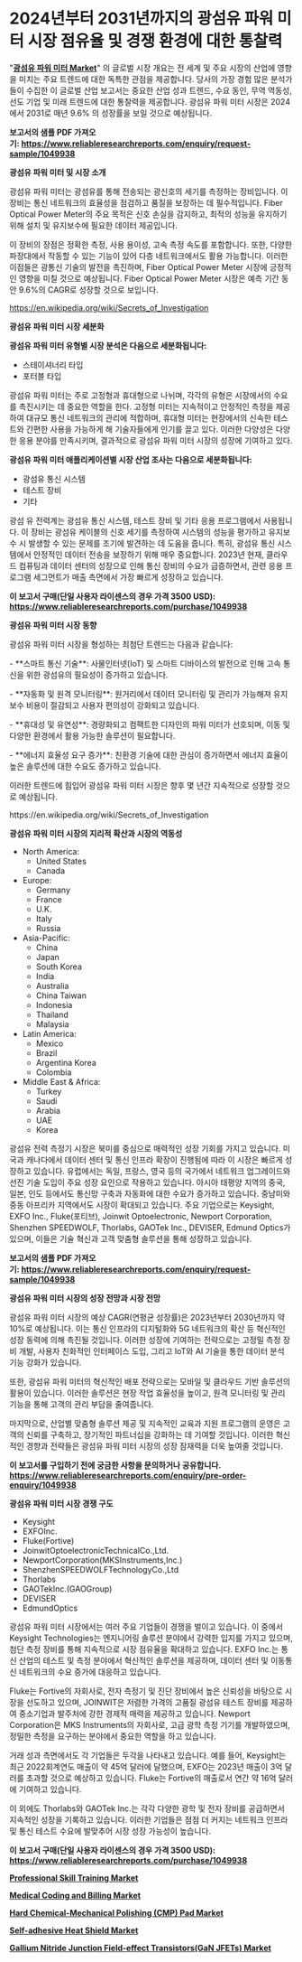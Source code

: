 <p><h1>2024년부터 2031년까지의 광섬유 파워 미터 시장 점유율 및 경쟁 환경에 대한 통찰력</h1></p><p>"<strong><a href="https://www.reliableresearchreports.com/fiber-optical-power-meter-r1049938">광섬유 파워 미터 Market</a></strong>" 의 글로벌 시장 개요는 전 세계 및 주요 시장의 산업에 영향을 미치는 주요 트렌드에 대한 독특한 관점을 제공합니다. 당사의 가장 경험 많은 분석가들이 수집한 이 글로벌 산업 보고서는 중요한 산업 성과 트렌드, 수요 동인, 무역 역동성, 선도 기업 및 미래 트렌드에 대한 통찰력을 제공합니다. 광섬유 파워 미터 시장은 2024에서 2031로 매년 9.6% 의 성장률을 보일 것으로 예상됩니다.</p>
<p><strong>보고서의 샘플 PDF 가져오기:&nbsp;<a href="https://www.reliableresearchreports.com/enquiry/request-sample/1049938">https://www.reliableresearchreports.com/enquiry/request-sample/1049938</a></strong></p>
<p><strong>광섬유 파워 미터 및 시장 소개</strong></p>
<p><p>광섬유 파워 미터는 광섬유를 통해 전송되는 광신호의 세기를 측정하는 장비입니다. 이 장비는 통신 네트워크의 효율성을 점검하고 품질을 보장하는 데 필수적입니다. Fiber Optical Power Meter의 주요 목적은 신호 손실을 감지하고, 최적의 성능을 유지하기 위해 설치 및 유지보수에 필요한 데이터 제공입니다. </p><p>이 장비의 장점은 정확한 측정, 사용 용이성, 고속 측정 속도를 포함합니다. 또한, 다양한 파장대에서 작동할 수 있는 기능이 있어 다층 네트워크에서도 활용 가능합니다. 이러한 이점들은 광통신 기술의 발전을 촉진하며, Fiber Optical Power Meter 시장에 긍정적인 영향을 미칠 것으로 예상됩니다. Fiber Optical Power Meter 시장은 예측 기간 동안 9.6%의 CAGR로 성장할 것으로 보입니다.</p></p>
<p><a href="https://en.wikipedia.org/wiki/Secrets_of_Investigation">https://en.wikipedia.org/wiki/Secrets_of_Investigation</a></p>
<p><strong>광섬유 파워 미터 시장 세분화</strong></p>
<p><strong>광섬유 파워 미터 유형별 시장 분석은 다음으로 세분화됩니다:</strong></p>
<p><ul><li>스테이셔너리 타입</li><li>포터블 타입</li></ul></p>
<p><p>광섬유 파워 미터는 주로 고정형과 휴대형으로 나뉘며, 각각의 유형은 시장에서의 수요를 촉진시키는 데 중요한 역할을 한다. 고정형 미터는 지속적이고 안정적인 측정을 제공하여 대규모 통신 네트워크의 관리에 적합하며, 휴대형 미터는 현장에서의 신속한 테스트와 간편한 사용을 가능하게 해 기술자들에게 인기를 끌고 있다. 이러한 다양성은 다양한 응용 분야를 만족시키며, 결과적으로 광섬유 파워 미터 시장의 성장에 기여하고 있다.</p></p>
<p><strong>광섬유 파워 미터 애플리케이션별 시장 산업 조사는 다음으로 세분화됩니다:</strong></p>
<p><ul><li>광섬유 통신 시스템</li><li>테스트 장비</li><li>기타</li></ul></p>
<p><p>광섬 유 전력계는 광섬유 통신 시스템, 테스트 장비 및 기타 응용 프로그램에서 사용됩니다. 이 장비는 광섬유 케이블의 신호 세기를 측정하여 시스템의 성능을 평가하고 유지보수 시 발생할 수 있는 문제를 조기에 발견하는 데 도움을 줍니다. 특히, 광섬유 통신 시스템에서 안정적인 데이터 전송을 보장하기 위해 매우 중요합니다. 2023년 현재, 클라우드 컴퓨팅과 데이터 센터의 성장으로 인해 통신 장비의 수요가 급증하면서, 관련 응용 프로그램 세그먼트가 매출 측면에서 가장 빠르게 성장하고 있습니다.</p></p>
<p><strong>이 보고서 구매(단일 사용자 라이센스의 경우 가격 3500 USD): <a href="https://www.reliableresearchreports.com/purchase/1049938">https://www.reliableresearchreports.com/purchase/1049938</a></strong></p>
<p><strong>광섬유 파워 미터 시장 동향</strong></p>
<p><p>광섬유 파워 미터 시장을 형성하는 최첨단 트렌드는 다음과 같습니다:</p><p>- **스마트 통신 기술**: 사물인터넷(IoT) 및 스마트 디바이스의 발전으로 인해 고속 통신을 위한 광섬유의 필요성이 증가하고 있습니다.</p><p>  </p><p>- **자동화 및 원격 모니터링**: 원거리에서 데이터 모니터링 및 관리가 가능해져 유지보수 비용이 절감되고 사용자 편의성이 강화되고 있습니다.</p><p>  </p><p>- **휴대성 및 유연성**: 경량화되고 컴팩트한 디자인의 파워 미터가 선호되며, 이동 및 다양한 환경에서 활용 가능한 솔루션이 필요합니다.</p><p>  </p><p>- **에너지 효율성 요구 증가**: 친환경 기술에 대한 관심이 증가하면서 에너지 효율이 높은 솔루션에 대한 수요도 증가하고 있습니다.</p><p>이러한 트렌드에 힘입어 광섬유 파워 미터 시장은 향후 몇 년간 지속적으로 성장할 것으로 예상됩니다.</p></p>
<p>https://en.wikipedia.org/wiki/Secrets_of_Investigation</p>
<p><strong>광섬유 파워 미터 시장의 지리적 확산과 시장의 역동성</strong></p>
<p><ul>
    <li>
        North America:
        <ul>
            <li>United States</li>
            <li>Canada</li>
        </ul>
    </li>
    <li>
        Europe:
        <ul>
            <li>Germany</li>
            <li>France</li>
            <li>U.K.</li>
            <li>Italy</li>
            <li>Russia</li>
        </ul>
    </li>
    <li>
        Asia-Pacific:
        <ul>
            <li>China</li>
            <li>Japan</li>
            <li>South Korea</li>
            <li>India</li>
            <li>Australia</li>
            <li>China Taiwan</li>
            <li>Indonesia</li>
            <li>Thailand</li>
            <li>Malaysia</li>
        </ul>
    </li>
    <li>
        Latin America:
        <ul>
            <li>Mexico</li>
            <li>Brazil</li>
            <li>Argentina Korea</li>
            <li>Colombia</li>
        </ul>
    </li>
    <li>
        Middle East & Africa:
        <ul>
            <li>Turkey</li>
            <li>Saudi</li>
            <li>Arabia</li>
            <li>UAE</li>
            <li>Korea</li>
        </ul>
    </li>
    </ul></p>
<p><p>광섬유 전력 측정기 시장은 북미를 중심으로 매력적인 성장 기회를 가지고 있습니다. 미국과 캐나다에서 데이터 센터 및 통신 인프라 확장이 진행됨에 따라 이 시장은 빠르게 성장하고 있습니다. 유럽에서는 독일, 프랑스, 영국 등의 국가에서 네트워크 업그레이드와 선진 기술 도입이 주요 성장 요인으로 작용하고 있습니다. 아시아 태평양 지역의 중국, 일본, 인도 등에서도 통신망 구축과 자동화에 대한 수요가 증가하고 있습니다. 중남미와 중동 아프리카 지역에서도 시장이 확대되고 있습니다. 주요 기업으로는 Keysight, EXFO Inc., Fluke(포티브), Joinwit Optoelectronic, Newport Corporation, Shenzhen SPEEDWOLF, Thorlabs, GAOTek Inc., DEVISER, Edmund Optics가 있으며, 이들은 기술 혁신과 고객 맞춤형 솔루션을 통해 성장하고 있습니다.</p></p>
<p><strong>보고서의 샘플 PDF 가져오기:&nbsp;<a href="https://www.reliableresearchreports.com/enquiry/request-sample/1049938">https://www.reliableresearchreports.com/enquiry/request-sample/1049938</a></strong></p>
<p><strong>광섬유 파워 미터 시장의 성장 전망과 시장 전망</strong></p>
<p><p>광섬유 파워 미터 시장의 예상 CAGR(연평균 성장률)은 2023년부터 2030년까지 약 10%로 예상됩니다. 이는 통신 인프라의 디지털화와 5G 네트워크의 확산 등 혁신적인 성장 동력에 의해 촉진될 것입니다. 이러한 성장에 기여하는 전략으로는 고정밀 측정 장비 개발, 사용자 친화적인 인터페이스 도입, 그리고 IoT와 AI 기술을 통한 데이터 분석 기능 강화가 있습니다.</p><p>또한, 광섬유 파워 미터의 혁신적인 배포 전략으로는 모바일 및 클라우드 기반 솔루션의 활용이 있습니다. 이러한 솔루션은 현장 작업 효율성을 높이고, 원격 모니터링 및 관리 기능을 통해 고객의 관리 부담을 줄여줍니다. </p><p>마지막으로, 산업별 맞춤형 솔루션 제공 및 지속적인 교육과 지원 프로그램의 운영은 고객의 신뢰를 구축하고, 장기적인 파트너십을 강화하는 데 기여할 것입니다. 이러한 혁신적인 경향과 전략들은 광섬유 파워 미터 시장의 성장 잠재력을 더욱 높여줄 것입니다.</p></p>
<p><strong>이 보고서를 구입하기 전에 궁금한 사항을 문의하거나 공유합니다. <a href="https://www.reliableresearchreports.com/enquiry/pre-order-enquiry/1049938">https://www.reliableresearchreports.com/enquiry/pre-order-enquiry/1049938</a></strong></p>
<p><strong>광섬유 파워 미터 시장 경쟁 구도</strong></p>
<p><ul><li>Keysight</li><li>EXFOInc.</li><li>Fluke(Fortive)</li><li>JoinwitOptoelectronicTechnicalCo.,Ltd.</li><li>NewportCorporation(MKSInstruments,Inc.)</li><li>ShenzhenSPEEDWOLFTechnologyCo.,Ltd</li><li>Thorlabs</li><li>GAOTekInc.(GAOGroup)</li><li>DEVISER</li><li>EdmundOptics</li></ul></p>
<p><p>광섬유 파워 미터 시장에서는 여러 주요 기업들이 경쟁을 벌이고 있습니다. 이 중에서 Keysight Technologies는 엔지니어링 솔루션 분야에서 강력한 입지를 가지고 있으며, 첨단 측정 장비를 통해 지속적으로 시장 점유율을 확대하고 있습니다. EXFO Inc.는 통신 산업의 테스트 및 측정 분야에서 혁신적인 솔루션을 제공하며, 데이터 센터 및 이동통신 네트워크의 수요 증가에 대응하고 있습니다.</p><p>Fluke는 Fortive의 자회사로, 전자 측정기 및 진단 장비에서 높은 신뢰성을 바탕으로 시장을 선도하고 있으며, JOINWIT은 저렴한 가격의 고품질 광섬유 테스트 장비를 제공하여 중소기업과 발주처에 강한 경제적 매력을 제공하고 있습니다. Newport Corporation은 MKS Instruments의 자회사로, 고급 광학 측정 기기를 개발하였으며, 정밀한 측정을 요구하는 분야에서 중요한 역할을 하고 있습니다.</p><p>거래 성과 측면에서도 각 기업들은 두각을 나타내고 있습니다. 예를 들어, Keysight는 최근 2022회계연도 매출이 약 45억 달러에 달했으며, EXFO는 2023년 매출이 3억 달러를 초과할 것으로 예상하고 있습니다. Fluke는 Fortive의 매출로서 연간 약 16억 달러에 기여하고 있습니다.</p><p>이 외에도 Thorlabs와 GAOTek Inc.는 각각 다양한 광학 및 전자 장비를 공급하면서 지속적인 성장을 기록하고 있습니다. 이러한 기업들은 점점 더 커지는 네트워크 인프라 및 통신 테스트 수요에 발맞추어 시장 성장 가능성이 높습니다.</p></p>
<p><strong>이 보고서 구매(단일 사용자 라이센스의 경우 가격 3500 USD): <a href="https://www.reliableresearchreports.com/purchase/1049938">https://www.reliableresearchreports.com/purchase/1049938</a></strong></p>
<p><strong><p><a href="https://www.linkedin.com/pulse/how-regions-adapting-professional-skill-training-market-s8slc?trackingId=ZLziSGi4T%2BS1Em8iofbdCQ%3D%3D">Professional Skill Training Market</a></p><p><a href="https://www.linkedin.com/pulse/insights-medical-coding-billing-industry-market-financial-d1bhc?trackingId=xVwVgHqESeihdfOPZ%2B%2FDGw%3D%3D">Medical Coding and Billing Market</a></p><p><a href="https://github.com/WillowBruen/Market-Research-Report-List-1/blob/main/hard-chemical-mechanical-polishing-cmp-pad-market.md">Hard Chemical-Mechanical Polishing (CMP) Pad Market</a></p><p><a href="https://medium.com/@eltaroberts99/self-adhesive-heat-shield-market-market-segmentation-geographical-regions-and-market-forcast-till-bd5f997a8f11">Self-adhesive Heat Shield Market</a></p><p><a href="https://medium.com/@eltaroberts99/how-regional-markets-are-adapting-to-gallium-nitride-junction-field-effect-transistors-gan-jfets-ea8c12001a35">Gallium Nitride Junction Field-effect Transistors(GaN JFETs) Market</a></p></strong></p>
<p></p>